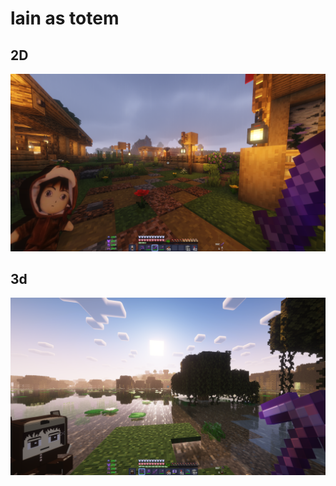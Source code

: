 # lain as totem

## 2D
![alt text](2025-01-26_20.19.11.png)

## 3d
![alt text](2025-01-29_04.38.57.png)
